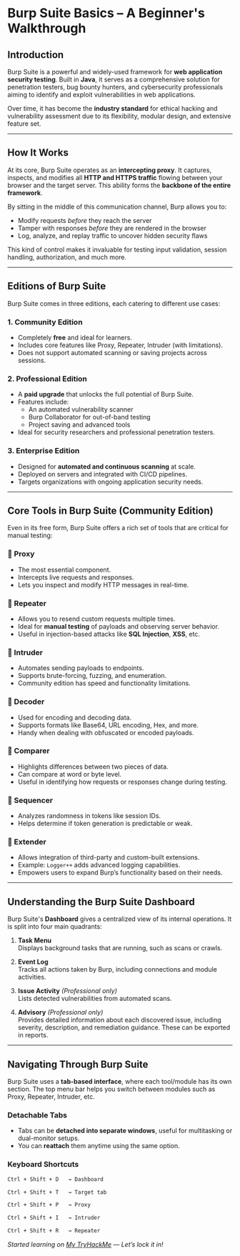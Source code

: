 # Burp Suite Basics – A Beginner's Walkthrough

## Introduction

Burp Suite is a powerful and widely-used framework for **web application security testing**. Built in **Java**, it serves as a comprehensive solution for penetration testers, bug bounty hunters, and cybersecurity professionals aiming to identify and exploit vulnerabilities in web applications.

Over time, it has become the **industry standard** for ethical hacking and vulnerability assessment due to its flexibility, modular design, and extensive feature set.

---

## How It Works

At its core, Burp Suite operates as an **intercepting proxy**. It captures, inspects, and modifies all **HTTP and HTTPS traffic** flowing between your browser and the target server. This ability forms the **backbone of the entire framework**.

By sitting in the middle of this communication channel, Burp allows you to:
- Modify requests *before* they reach the server
- Tamper with responses *before* they are rendered in the browser
- Log, analyze, and replay traffic to uncover hidden security flaws

This kind of control makes it invaluable for testing input validation, session handling, authorization, and much more.

---

## Editions of Burp Suite

Burp Suite comes in three editions, each catering to different use cases:

### 1. Community Edition
- Completely **free** and ideal for learners.
- Includes core features like Proxy, Repeater, Intruder (with limitations).
- Does not support automated scanning or saving projects across sessions.

### 2. Professional Edition
- A **paid upgrade** that unlocks the full potential of Burp Suite.
- Features include: 
  - An automated vulnerability scanner
  - Burp Collaborator for out-of-band testing
  - Project saving and advanced tools
- Ideal for security researchers and professional penetration testers.

### 3. Enterprise Edition
- Designed for **automated and continuous scanning** at scale.
- Deployed on servers and integrated with CI/CD pipelines.
- Targets organizations with ongoing application security needs.

---

## Core Tools in Burp Suite (Community Edition)

Even in its free form, Burp Suite offers a rich set of tools that are critical for manual testing:

### 🔹 Proxy
- The most essential component.
- Intercepts live requests and responses.
- Lets you inspect and modify HTTP messages in real-time.

### 🔹 Repeater
- Allows you to resend custom requests multiple times.
- Ideal for **manual testing** of payloads and observing server behavior.
- Useful in injection-based attacks like **SQL Injection**, **XSS**, etc.

### 🔹 Intruder
- Automates sending payloads to endpoints.
- Supports brute-forcing, fuzzing, and enumeration.
- Community edition has speed and functionality limitations.

### 🔹 Decoder
- Used for encoding and decoding data.
- Supports formats like Base64, URL encoding, Hex, and more.
- Handy when dealing with obfuscated or encoded payloads.

### 🔹 Comparer
- Highlights differences between two pieces of data.
- Can compare at word or byte level.
- Useful in identifying how requests or responses change during testing.

### 🔹 Sequencer
- Analyzes randomness in tokens like session IDs.
- Helps determine if token generation is predictable or weak.

### 🔹 Extender
- Allows integration of third-party and custom-built extensions.
- Example: `Logger++` adds advanced logging capabilities.
- Empowers users to expand Burp’s functionality based on their needs.

---

## Understanding the Burp Suite Dashboard

Burp Suite's **Dashboard** gives a centralized view of its internal operations. It is split into four main quadrants:

1. **Task Menu**  
   Displays background tasks that are running, such as scans or crawls.

2. **Event Log**  
   Tracks all actions taken by Burp, including connections and module activities.

3. **Issue Activity** *(Professional only)*  
   Lists detected vulnerabilities from automated scans.

4. **Advisory** *(Professional only)*  
   Provides detailed information about each discovered issue, including severity, description, and remediation guidance. These can be exported in reports.

---

## Navigating Through Burp Suite

Burp Suite uses a **tab-based interface**, where each tool/module has its own section. The top menu bar helps you switch between modules such as Proxy, Repeater, Intruder, etc.

### Detachable Tabs
- Tabs can be **detached into separate windows**, useful for multitasking or dual-monitor setups.
- You can **reattach** them anytime using the same option.

### Keyboard Shortcuts

```bash
Ctrl + Shift + D   → Dashboard
```
```bash
Ctrl + Shift + T   → Target tab
```
```bash  
Ctrl + Shift + P   → Proxy
```
```bash 
Ctrl + Shift + I   → Intruder
```
```bash  
Ctrl + Shift + R   → Repeater
```

_Started learning on [My TryHackMe](https://tryhackme.com/p/shreyagantayat03) — Let’s lock it in!_
